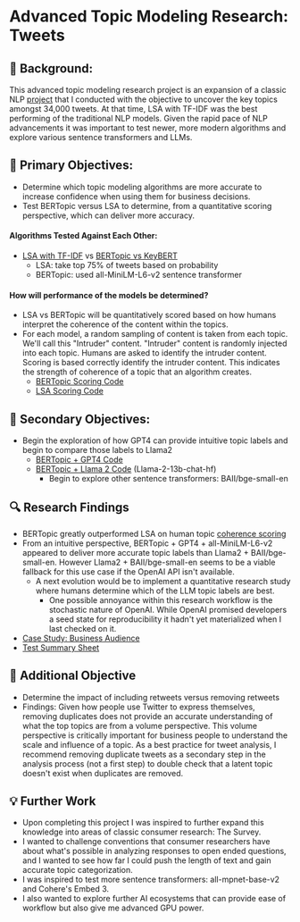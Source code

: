 # Advanced Topic Modeling Research: Tweets

## 📖 Background:
This advanced topic modeling research project is an expansion of a classic NLP [project](https://github.com/Jenni-Hawk/NLP_TopicModeling/blob/main/NLP_Presentation.pdf) that I conducted with the objective to uncover the key topics amongst 34,000 tweets. At that time, LSA with TF-IDF was the best performing of the traditional NLP models. Given the rapid pace of NLP advancements it was important to test newer, more modern algorithms and explore various sentence transformers and LLMs.

## 🎯 Primary Objectives: 
- Determine which topic modeling algorithms are more accurate to increase confidence when using them for business decisions.
- Test BERTopic versus LSA to determine, from a quantitative scoring perspective, which can deliver more accuracy.

#### Algorithms Tested Against Each Other:
- [LSA with TF-IDF](https://github.com/Jenni-Hawk/Advanced_Topic_Modeling_Tweets/blob/main/LSA_TFIDF_TopicMod_WITH_RETWEETS.ipynb) vs [BERTopic vs KeyBERT](https://github.com/Jenni-Hawk/Advanced_Topic_Modeling_Tweets/blob/main/BERTopic_and_KeyBERT_Model_WITH_RETWEETS.ipynb)
  - LSA: take top 75% of tweets based on probability
  - BERTopic: used all-MiniLM-L6-v2 sentence transformer
 
#### How will performance of the models be determined?</ins>
- LSA vs BERTopic will be quantitatively scored based on how humans interpret the coherence of the content within the topics.
- For each model, a random sampling of content is taken from each topic. We'll call this "Intruder" content. "Intruder" content is randomly injected into each topic. Humans are asked to identify the intruder content. Scoring is based correctly identify the intruder content. This indicates the strength of coherence of a topic that an algorithm creates.
  - [BERTopic Scoring Code](https://github.com/Jenni-Hawk/Advanced_Topic_Modeling/blob/main/BERTopic_Scoring_WITH_RETWEETS.ipynb)
  - [LSA Scoring Code](https://github.com/Jenni-Hawk/Advanced_Topic_Modeling/blob/main/LSA_Scoring_WITH_RETWEETS_Intruders.ipynb)

## 🎯 Secondary Objectives: 
- Begin the exploration of how GPT4 can provide intuitive topic labels and begin to compare those labels to Llama2
  - [BERTopic + GPT4 Code](https://github.com/Jenni-Hawk/Advanced_Topic_Modeling_Tweets/blob/main/BERTopic_GPT4_retweets_copy.ipynb)
  - [BERTopic + Llama 2 Code](https://github.com/Jenni-Hawk/Advanced_Topic_Modeling/blob/main/Llama2_retweets_BAAI.ipynb) (Llama-2-13b-chat-hf)
    - Begin to explore other sentence transformers: BAII/bge-small-en

## 🔍 Research Findings
- BERTopic greatly outperformed LSA on human topic [coherence scoring](https://github.com/Jenni-Hawk/Advanced_Topic_Modeling/blob/main/Test%20Summary.pdf)
- From an intuitive perspective, BERTopic + GPT4 + all-MiniLM-L6-v2 appeared to deliver more accurate topic labels than Llama2 + BAII/bge-small-en. However Llama2 + BAII/bge-small-en seems to be a viable fallback for this use case if the OpenAI API isn't available.
  - A next evolution would be to implement a quantitative research study where humans determine which of the LLM topic labels are best.
    - One possible annoyance within this research workflow is the stochastic nature of OpenAI. While OpenAI promised developers a seed state for reproducibility it hadn't yet materialized when I last checked on it. 
- [Case Study: Business Audience](https://github.com/Jenni-Hawk/Advanced_Topic_Modeling/blob/main/Tweets%20Case%20Study%20Tech.pdf)
- [Test Summary Sheet](https://github.com/Jenni-Hawk/Advanced_Topic_Modeling/blob/main/Test%20Summary.pdf)

## 🎯 Additional Objective
- Determine the impact of including retweets versus removing retweets
- Findings: Given how people use Twitter to express themselves, removing duplicates does not provide an accurate understanding of what the top topics are from a volume perspective. This volume perspective is critically important for business people to understand the scale and influence of a topic. As a best practice for tweet analysis, I recommend removing duplicate tweets as a secondary step in the analysis process (not a first step) to double check that a latent topic doesn't exist when duplicates are removed. 

## 💡 Further Work
- Upon completing this project I was inspired to further expand this knowledge into areas of classic consumer research: The Survey.
- I wanted to challenge conventions that consumer researchers have about what's possible in analyzing responses to open ended questions, and I wanted to see how far I could push the length of text and gain accurate topic categorization.
- I was inspired to test more sentence transformers: all-mpnet-base-v2 and Cohere's Embed 3.
- I also wanted to explore further AI ecosystems that can provide ease of workflow but also give me advanced GPU power. 

